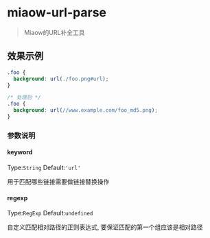 # miaow-url-parse

> Miaow的URL补全工具

## 效果示例

```css
.foo {
  background: url(./foo.png#url);
}

/* 处理后 */
.foo {
  background: url(//www.example.com/foo_md5.png);
}
```

### 参数说明

#### keyword
Type:`String` Default:`'url'`

用于匹配哪些链接需要做链接替换操作

#### regexp
Type:`RegExp` Default:`undefined`

自定义匹配相对路径的正则表达式, 要保证匹配的第一个组应该是相对路径

